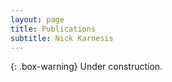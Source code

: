 ```yaml
---
layout: page
title: Publications
subtitle: Nick Karnesis
---
```


{: .box-warning} Under construction.
